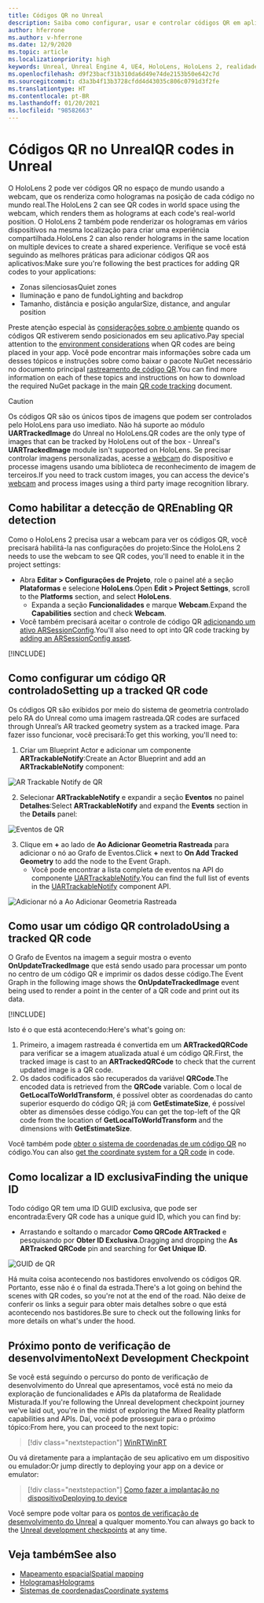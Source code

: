 ```yaml
---
title: Códigos QR no Unreal
description: Saiba como configurar, usar e controlar códigos QR em aplicativos de realidade misturada no Unreal.
author: hferrone
ms.author: v-hferrone
ms.date: 12/9/2020
ms.topic: article
ms.localizationpriority: high
keywords: Unreal, Unreal Engine 4, UE4, HoloLens, HoloLens 2, realidade misturada, desenvolvimento, recursos, documentação, guias, hologramas, códigos qr, headset de realidade misturada, headset do windows mixed reality, headset de realidade virtual
ms.openlocfilehash: d9f23bacf31b310da6d49e74de2153b50e642c7d
ms.sourcegitcommit: d3a3b4f13b3728cfdd4d43035c806c0791d3f2fe
ms.translationtype: HT
ms.contentlocale: pt-BR
ms.lasthandoff: 01/20/2021
ms.locfileid: "98582663"
---
```

# <a name="qr-codes-in-unreal"></a><span data-ttu-id="3b0fc-104">Códigos QR no Unreal</span><span class="sxs-lookup"><span data-stu-id="3b0fc-104">QR codes in Unreal</span></span>

<span data-ttu-id="3b0fc-105">O HoloLens 2 pode ver códigos QR no espaço de mundo usando a webcam, que os renderiza como hologramas na posição de cada código no mundo real.</span><span class="sxs-lookup"><span data-stu-id="3b0fc-105">The HoloLens 2 can see QR codes in world space using the webcam, which renders them as holograms at each code's real-world position.</span></span> <span data-ttu-id="3b0fc-106">O HoloLens 2 também pode renderizar os hologramas em vários dispositivos na mesma localização para criar uma experiência compartilhada.</span><span class="sxs-lookup"><span data-stu-id="3b0fc-106">HoloLens 2 can also render holograms in the same location on multiple devices to create a shared experience.</span></span> <span data-ttu-id="3b0fc-107">Verifique se você está seguindo as melhores práticas para adicionar códigos QR aos aplicativos:</span><span class="sxs-lookup"><span data-stu-id="3b0fc-107">Make sure you're following the best practices for adding QR codes to your applications:</span></span>

- <span data-ttu-id="3b0fc-108">Zonas silenciosas</span><span class="sxs-lookup"><span data-stu-id="3b0fc-108">Quiet zones</span></span>
- <span data-ttu-id="3b0fc-109">Iluminação e pano de fundo</span><span class="sxs-lookup"><span data-stu-id="3b0fc-109">Lighting and backdrop</span></span>
- <span data-ttu-id="3b0fc-110">Tamanho, distância e posição angular</span><span class="sxs-lookup"><span data-stu-id="3b0fc-110">Size, distance, and angular position</span></span>

<span data-ttu-id="3b0fc-111">Preste atenção especial às [considerações sobre o ambiente](/hololens/hololens-environment-considerations) quando os códigos QR estiverem sendo posicionados em seu aplicativo.</span><span class="sxs-lookup"><span data-stu-id="3b0fc-111">Pay special attention to the [environment considerations](/hololens/hololens-environment-considerations) when QR codes are being placed in your app.</span></span> <span data-ttu-id="3b0fc-112">Você pode encontrar mais informações sobre cada um desses tópicos e instruções sobre como baixar o pacote NuGet necessário no documento principal [rastreamento de código QR](../platform-capabilities-and-apis/qr-code-tracking.md).</span><span class="sxs-lookup"><span data-stu-id="3b0fc-112">You can find more information on each of these topics and instructions on how to download the required NuGet package in the main [QR code tracking](../platform-capabilities-and-apis/qr-code-tracking.md) document.</span></span>

> [!CAUTION]
> <span data-ttu-id="3b0fc-113">Os códigos QR são os únicos tipos de imagens que podem ser controlados pelo HoloLens para uso imediato. Não há suporte ao módulo **UARTrackedImage** do Unreal no HoloLens.</span><span class="sxs-lookup"><span data-stu-id="3b0fc-113">QR codes are the only type of images that can be tracked by HoloLens out of the box - Unreal's **UARTrackedImage** module isn't supported on HoloLens.</span></span> <span data-ttu-id="3b0fc-114">Se precisar controlar imagens personalizadas, acesse a [webcam](unreal-hololens-camera.md) do dispositivo e processe imagens usando uma biblioteca de reconhecimento de imagem de terceiros.</span><span class="sxs-lookup"><span data-stu-id="3b0fc-114">If you need to track custom images, you can access the device's [webcam](unreal-hololens-camera.md) and process images using a third party image recognition library.</span></span> 

## <a name="enabling-qr-detection"></a><span data-ttu-id="3b0fc-115">Como habilitar a detecção de QR</span><span class="sxs-lookup"><span data-stu-id="3b0fc-115">Enabling QR detection</span></span>

<span data-ttu-id="3b0fc-116">Como o HoloLens 2 precisa usar a webcam para ver os códigos QR, você precisará habilitá-la nas configurações do projeto:</span><span class="sxs-lookup"><span data-stu-id="3b0fc-116">Since the HoloLens 2 needs to use the webcam to see QR codes, you'll need to enable it in the project settings:</span></span>
- <span data-ttu-id="3b0fc-117">Abra **Editar > Configurações de Projeto**, role o painel até a seção **Plataformas** e selecione **HoloLens**.</span><span class="sxs-lookup"><span data-stu-id="3b0fc-117">Open **Edit > Project Settings**, scroll to the **Platforms** section, and select **HoloLens**.</span></span>
    + <span data-ttu-id="3b0fc-118">Expanda a seção **Funcionalidades** e marque **Webcam**.</span><span class="sxs-lookup"><span data-stu-id="3b0fc-118">Expand the **Capabilities** section and check **Webcam**.</span></span>  
- <span data-ttu-id="3b0fc-119">Você também precisará aceitar o controle de código QR [adicionando um ativo ARSessionConfig](/windows/mixed-reality/unreal-uxt-ch3#adding-the-session-asset).</span><span class="sxs-lookup"><span data-stu-id="3b0fc-119">You'll also need to opt into QR code tracking by [adding an ARSessionConfig asset](/windows/mixed-reality/unreal-uxt-ch3#adding-the-session-asset).</span></span>

[!INCLUDE[](includes/tabs-qr-codes-1.md)]

## <a name="setting-up-a-tracked-qr-code"></a><span data-ttu-id="3b0fc-120">Como configurar um código QR controlado</span><span class="sxs-lookup"><span data-stu-id="3b0fc-120">Setting up a tracked QR code</span></span>

<span data-ttu-id="3b0fc-121">Os códigos QR são exibidos por meio do sistema de geometria controlado pelo RA do Unreal como uma imagem rastreada.</span><span class="sxs-lookup"><span data-stu-id="3b0fc-121">QR codes are surfaced through Unreal’s AR tracked geometry system as a tracked image.</span></span> <span data-ttu-id="3b0fc-122">Para fazer isso funcionar, você precisará:</span><span class="sxs-lookup"><span data-stu-id="3b0fc-122">To get this working, you'll need to:</span></span>
1. <span data-ttu-id="3b0fc-123">Criar um Blueprint Actor e adicionar um componente **ARTrackableNotify**:</span><span class="sxs-lookup"><span data-stu-id="3b0fc-123">Create an Actor Blueprint and add an **ARTrackableNotify** component:</span></span>

![AR Trackable Notify de QR](images/unreal-spatialmapping-artrackablenotify.PNG)

2. <span data-ttu-id="3b0fc-125">Selecionar **ARTrackableNotify** e expandir a seção **Eventos** no painel **Detalhes**:</span><span class="sxs-lookup"><span data-stu-id="3b0fc-125">Select **ARTrackableNotify** and expand the **Events** section in the **Details** panel:</span></span>

![Eventos de QR](images/unreal-spatialmapping-events.PNG)

3. <span data-ttu-id="3b0fc-127">Clique em **+** ao lado de **Ao Adicionar Geometria Rastreada** para adicionar o nó ao Grafo de Eventos.</span><span class="sxs-lookup"><span data-stu-id="3b0fc-127">Click **+** next to **On Add Tracked Geometry** to add the node to the Event Graph.</span></span>
    - <span data-ttu-id="3b0fc-128">Você pode encontrar a lista completa de eventos na API do componente [UARTrackableNotify](https://docs.unrealengine.com/API/Runtime/AugmentedReality/UARTrackableNotifyComponent/index.html).</span><span class="sxs-lookup"><span data-stu-id="3b0fc-128">You can find the full list of events in the [UARTrackableNotify](https://docs.unrealengine.com/API/Runtime/AugmentedReality/UARTrackableNotifyComponent/index.html) component API.</span></span>

![Adicionar nó a Ao Adicionar Geometria Rastreada](images/unreal-qr-codes-tracked-geometry.png)

## <a name="using-a-tracked-qr-code"></a><span data-ttu-id="3b0fc-130">Como usar um código QR controlado</span><span class="sxs-lookup"><span data-stu-id="3b0fc-130">Using a tracked QR code</span></span>

<span data-ttu-id="3b0fc-131">O Grafo de Eventos na imagem a seguir mostra o evento **OnUpdateTrackedImage** que está sendo usado para processar um ponto no centro de um código QR e imprimir os dados desse código.</span><span class="sxs-lookup"><span data-stu-id="3b0fc-131">The Event Graph in the following image shows the **OnUpdateTrackedImage** event being used to render a point in the center of a QR code and print out its data.</span></span>

[!INCLUDE[](includes/tabs-qr-codes-2.md)]

<span data-ttu-id="3b0fc-132">Isto é o que está acontecendo:</span><span class="sxs-lookup"><span data-stu-id="3b0fc-132">Here's what's going on:</span></span>
1. <span data-ttu-id="3b0fc-133">Primeiro, a imagem rastreada é convertida em um **ARTrackedQRCode** para verificar se a imagem atualizada atual é um código QR.</span><span class="sxs-lookup"><span data-stu-id="3b0fc-133">First, the tracked image is cast to an **ARTrackedQRCode** to check that the current updated image is a QR code.</span></span>  
2. <span data-ttu-id="3b0fc-134">Os dados codificados são recuperados da variável **QRCode**.</span><span class="sxs-lookup"><span data-stu-id="3b0fc-134">The encoded data is retrieved from the **QRCode** variable.</span></span> <span data-ttu-id="3b0fc-135">Com o local de **GetLocalToWorldTransform**, é possível obter as coordenadas do canto superior esquerdo do código QR; já com **GetEstimateSize**, é possível obter as dimensões desse código.</span><span class="sxs-lookup"><span data-stu-id="3b0fc-135">You can get the top-left of the QR code from the location of **GetLocalToWorldTransform** and the dimensions with **GetEstimateSize**.</span></span>

<span data-ttu-id="3b0fc-136">Você também pode [obter o sistema de coordenadas de um código QR](/windows/mixed-reality/qr-code-tracking#getting-the-coordinate-system-for-a-qr-code) no código.</span><span class="sxs-lookup"><span data-stu-id="3b0fc-136">You can also [get the coordinate system for a QR code](/windows/mixed-reality/qr-code-tracking#getting-the-coordinate-system-for-a-qr-code) in code.</span></span>

## <a name="finding-the-unique-id"></a><span data-ttu-id="3b0fc-137">Como localizar a ID exclusiva</span><span class="sxs-lookup"><span data-stu-id="3b0fc-137">Finding the unique ID</span></span>

<span data-ttu-id="3b0fc-138">Todo código QR tem uma ID GUID exclusiva, que pode ser encontrada:</span><span class="sxs-lookup"><span data-stu-id="3b0fc-138">Every QR code has a unique guid ID, which you can find by:</span></span>
- <span data-ttu-id="3b0fc-139">Arrastando e soltando o marcador **Como QRCode ARTracked** e pesquisando por **Obter ID Exclusiva**.</span><span class="sxs-lookup"><span data-stu-id="3b0fc-139">Dragging and dropping the **As ARTracked QRCode**  pin and searching for **Get Unique ID**.</span></span>

![GUID de QR](images/unreal-qr-guid.PNG)

<span data-ttu-id="3b0fc-141">Há muita coisa acontecendo nos bastidores envolvendo os códigos QR. Portanto, esse não é o final da estrada.</span><span class="sxs-lookup"><span data-stu-id="3b0fc-141">There's a lot going on behind the scenes with QR codes, so you're not at the end of the road.</span></span> <span data-ttu-id="3b0fc-142">Não deixe de conferir os links a seguir para obter mais detalhes sobre o que está acontecendo nos bastidores.</span><span class="sxs-lookup"><span data-stu-id="3b0fc-142">Be sure to check out the following links for more details on what's under the hood.</span></span>

## <a name="next-development-checkpoint"></a><span data-ttu-id="3b0fc-143">Próximo ponto de verificação de desenvolvimento</span><span class="sxs-lookup"><span data-stu-id="3b0fc-143">Next Development Checkpoint</span></span>

<span data-ttu-id="3b0fc-144">Se você está seguindo o percurso do ponto de verificação de desenvolvimento do Unreal que apresentamos, você está no meio da exploração de funcionalidades e APIs da plataforma de Realidade Misturada.</span><span class="sxs-lookup"><span data-stu-id="3b0fc-144">If you're following the Unreal development checkpoint journey we've laid out, you're in the midst of exploring the Mixed Reality platform capabilities and APIs.</span></span> <span data-ttu-id="3b0fc-145">Daí, você pode prosseguir para o próximo tópico:</span><span class="sxs-lookup"><span data-stu-id="3b0fc-145">From here, you can proceed to the next topic:</span></span>

> [!div class="nextstepaction"]
> [<span data-ttu-id="3b0fc-146">WinRT</span><span class="sxs-lookup"><span data-stu-id="3b0fc-146">WinRT</span></span>](unreal-winRT.md)

<span data-ttu-id="3b0fc-147">Ou vá diretamente para a implantação de seu aplicativo em um dispositivo ou emulador:</span><span class="sxs-lookup"><span data-stu-id="3b0fc-147">Or jump directly to deploying your app on a device or emulator:</span></span>

> [!div class="nextstepaction"]
> [<span data-ttu-id="3b0fc-148">Como fazer a implantação no dispositivo</span><span class="sxs-lookup"><span data-stu-id="3b0fc-148">Deploying to device</span></span>](unreal-deploying.md)

<span data-ttu-id="3b0fc-149">Você sempre pode voltar para os [pontos de verificação de desenvolvimento do Unreal](unreal-development-overview.md#3-advanced-features) a qualquer momento.</span><span class="sxs-lookup"><span data-stu-id="3b0fc-149">You can always go back to the [Unreal development checkpoints](unreal-development-overview.md#3-advanced-features) at any time.</span></span>

## <a name="see-also"></a><span data-ttu-id="3b0fc-150">Veja também</span><span class="sxs-lookup"><span data-stu-id="3b0fc-150">See also</span></span>
* [<span data-ttu-id="3b0fc-151">Mapeamento espacial</span><span class="sxs-lookup"><span data-stu-id="3b0fc-151">Spatial mapping</span></span>](../../design/spatial-mapping.md)
* [<span data-ttu-id="3b0fc-152">Hologramas</span><span class="sxs-lookup"><span data-stu-id="3b0fc-152">Holograms</span></span>](../../discover/hologram.md)
* [<span data-ttu-id="3b0fc-153">Sistemas de coordenadas</span><span class="sxs-lookup"><span data-stu-id="3b0fc-153">Coordinate systems</span></span>](../../design/coordinate-systems.md)